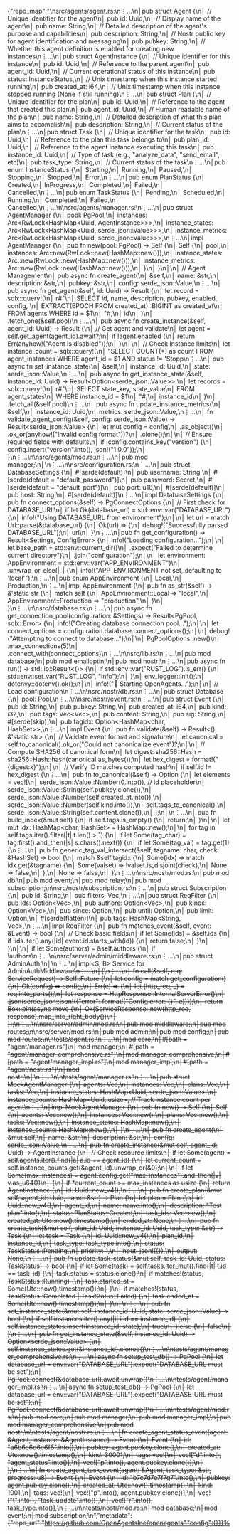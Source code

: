 {"repo_map":"\nsrc/agents/agent.rs:\n⋮...\n│pub struct Agent {\n│    // Unique identifier for the agent\n│    pub id: Uuid,\n│    // Display name of the agent\n│    pub name: String,\n│    // Detailed description of the agent's purpose and capabilities\n│    pub description: String,\n│    // Nostr public key for agent identification and messaging\n│    pub pubkey: String,\n│    // Whether this agent definition is enabled for creating new instances\n⋮...\n│pub struct AgentInstance {\n│    // Unique identifier for this instance\n│    pub id: Uuid,\n│    // Reference to the parent agent\n│    pub agent_id: Uuid,\n│    // Current operational status of this instance\n│    pub status: InstanceStatus,\n│    // Unix timestamp when this instance started running\n│    pub created_at: i64,\n│    // Unix timestamp when this instance stopped running (None if still running)\n⋮...\n│pub struct Plan {\n│    // Unique identifier for the plan\n│    pub id: Uuid,\n│    // Reference to the agent that created this plan\n│    pub agent_id: Uuid,\n│    // Human readable name of the plan\n│    pub name: String,\n│    // Detailed description of what this plan aims to accomplish\n│    pub description: String,\n│    // Current status of the plan\n⋮...\n│pub struct Task {\n│    // Unique identifier for the task\n│    pub id: Uuid,\n│    // Reference to the plan this task belongs to\n│    pub plan_id: Uuid,\n│    // Reference to the agent instance executing this task\n│    pub instance_id: Uuid,\n│    // Type of task (e.g., \"analyze_data\", \"send_email\", etc)\n│    pub task_type: String,\n│    // Current status of the task\n⋮...\n│pub enum InstanceStatus {\n│    Starting,\n│    Running,\n│    Paused,\n│    Stopping,\n│    Stopped,\n│    Error,\n⋮...\n│pub enum PlanStatus {\n│    Created,\n│    InProgress,\n│    Completed,\n│    Failed,\n│    Cancelled,\n⋮...\n│pub enum TaskStatus {\n│    Pending,\n│    Scheduled,\n│    Running,\n│    Completed,\n│    Failed,\n│    Cancelled,\n⋮...\n\nsrc/agents/manager.rs:\n⋮...\n│pub struct AgentManager {\n│    pool: PgPool,\n│    instances: Arc<RwLock<HashMap<Uuid, AgentInstance>>>,\n│    instance_states: Arc<RwLock<HashMap<Uuid, serde_json::Value>>>,\n│    instance_metrics: Arc<RwLock<HashMap<Uuid, serde_json::Value>>>,\n⋮...\n│impl AgentManager {\n│    pub fn new(pool: PgPool) -> Self {\n│        Self {\n│            pool,\n│            instances: Arc::new(RwLock::new(HashMap::new())),\n│            instance_states: Arc::new(RwLock::new(HashMap::new())),\n│            instance_metrics: Arc::new(RwLock::new(HashMap::new())),\n│        }\n│    }\n│\n│    // Agent Management\n│    pub async fn create_agent(\n│        &self,\n│        name: &str,\n│        description: &str,\n│        pubkey: &str,\n│        config: serde_json::Value,\n⋮...\n│    pub async fn get_agent(&self, id: Uuid) -> Result<Agent> {\n│        let record = sqlx::query!(\n│            r#\"\n│            SELECT id, name, description, pubkey, enabled, config, \n│                   EXTRACT(EPOCH FROM created_at)::BIGINT as created_at\n│            FROM agents WHERE id = $1\n│            \"#,\n│            id\n│        )\n│        .fetch_one(&self.pool)\n⋮...\n│    pub async fn create_instance(&self, agent_id: Uuid) -> Result<AgentInstance> {\n│        // Get agent and validate\n│        let agent = self.get_agent(agent_id).await?;\n│        if !agent.enabled {\n│            return Err(anyhow!(\"Agent is disabled\"));\n│        }\n│\n│        // Check instance limits\n│        let instance_count = sqlx::query!(\n│            \"SELECT COUNT(*) as count FROM agent_instances WHERE agent_id = $1 AND status != 'Stopp\n⋮...\n│    pub async fn set_instance_state(\n│        &self,\n│        instance_id: Uuid,\n│        state: serde_json::Value,\n⋮...\n│    pub async fn get_instance_state(&self, instance_id: Uuid) -> Result<Option<serde_json::Value>> \n│        let records = sqlx::query!(\n│            r#\"\n│            SELECT state_key, state_value\n│            FROM agent_states\n│            WHERE instance_id = $1\n│            \"#,\n│            instance_id\n│        )\n│        .fetch_all(&self.pool)\n⋮...\n│    pub async fn update_instance_metrics(\n│        &self,\n│        instance_id: Uuid,\n│        metrics: serde_json::Value,\n⋮...\n│    fn validate_agent_config(&self, config: serde_json::Value) -> Result<serde_json::Value> {\n│        let mut config = config\n│            .as_object()\n│            .ok_or(anyhow!(\"Invalid config format\"))?\n│            .clone();\n│\n│        // Ensure required fields with defaults\n│        if !config.contains_key(\"version\") {\n│            config.insert(\"version\".into(), json!(\"1.0.0\"));\n│        }\n⋮...\n\nsrc/agents/mod.rs:\n⋮...\n│pub mod manager;\n│\n⋮...\n\nsrc/configuration.rs:\n⋮...\n│pub struct DatabaseSettings {\n│    #[serde(default)]\n│    pub username: String,\n│    #[serde(default = \"default_password\")]\n│    pub password: Secret<String>,\n│    #[serde(default = \"default_port\")]\n│    pub port: u16,\n│    #[serde(default)]\n│    pub host: String,\n│    #[serde(default)]\n⋮...\n│impl DatabaseSettings {\n│    pub fn connect_options(&self) -> PgConnectOptions {\n│        // First check for DATABASE_URL\n│        if let Ok(database_url) = std::env::var(\"DATABASE_URL\") {\n│            info!(\"Using DATABASE_URL from environment\");\n│\n│            let url = match Url::parse(&database_url) {\n│                Ok(url) => {\n│                    debug!(\"Successfully parsed DATABASE_URL\");\n│                    url\n│                }\n⋮...\n│pub fn get_configuration() -> Result<Settings, ConfigError> {\n│    info!(\"Loading configuration...\");\n│\n│    let base_path = std::env::current_dir()\n│        .expect(\"Failed to determine current directory\")\n│        .join(\"configuration\");\n│\n│    let environment: AppEnvironment = std::env::var(\"APP_ENVIRONMENT\")\n│        .unwrap_or_else(|_| {\n│            info!(\"APP_ENVIRONMENT not set, defaulting to 'local'\");\n⋮...\n│pub enum AppEnvironment {\n│    Local,\n│    Production,\n⋮...\n│impl AppEnvironment {\n│    pub fn as_str(&self) -> &'static str {\n│        match self {\n│            AppEnvironment::Local => \"local\",\n│            AppEnvironment::Production => \"production\",\n│        }\n│    }\n⋮...\n\nsrc/database.rs:\n⋮...\n│pub async fn get_connection_pool(configuration: &Settings) -> Result<PgPool, sqlx::Error> {\n│    info!(\"Creating database connection pool...\");\n│\n│    let connect_options = configuration.database.connect_options();\n│\n│    debug!(\"Attempting to connect to database...\");\n│\n│    PgPoolOptions::new()\n│        .max_connections(5)\n│        .connect_with(connect_options)\n⋮...\n\nsrc/lib.rs:\n⋮...\n│pub mod database;\n│pub mod emailoptin;\n│pub mod nostr;\n⋮...\n│pub async fn run() -> std::io::Result<()> {\n│    if std::env::var(\"RUST_LOG\").is_err() {\n│        std::env::set_var(\"RUST_LOG\", \"info\");\n│    }\n│    env_logger::init();\n│    dotenvy::dotenv().ok();\n│\n│    info!(\"🚀 Starting OpenAgents...\");\n│\n│    // Load configuration\n⋮...\n\nsrc/nostr/db.rs:\n⋮...\n│pub struct Database {\n│    pool: Pool<Postgres>,\n⋮...\n\nsrc/nostr/event.rs:\n⋮...\n│pub struct Event {\n│    pub id: String,\n│    pub pubkey: String,\n│    pub created_at: i64,\n│    pub kind: i32,\n│    pub tags: Vec<Vec<String>>,\n│    pub content: String,\n│    pub sig: String,\n│    #[serde(skip)]\n│    pub tagidx: Option<HashMap<char, HashSet<String>>>,\n⋮...\n│impl Event {\n│    pub fn validate(&self) -> Result<(), &'static str> {\n│        // Validate event format and signature\n│        let canonical = self.to_canonical().ok_or(\"Could not canonicalize event\")?;\n│\n│        // Compute SHA256 of canonical form\n│        let digest: sha256::Hash = sha256::Hash::hash(canonical.as_bytes());\n│        let hex_digest = format!(\"{digest:x}\");\n│\n│        // Verify ID matches computed hash\n│        if self.id != hex_digest {\n⋮...\n│    pub fn to_canonical(&self) -> Option<String> {\n│        let elements = vec![\n│            serde_json::Value::Number(0.into()), // id placeholder\n│            serde_json::Value::String(self.pubkey.clone()),\n│            serde_json::Value::Number(self.created_at.into()),\n│            serde_json::Value::Number(self.kind.into()),\n│            self.tags_to_canonical(),\n│            serde_json::Value::String(self.content.clone()),\n│        ];\n│\n⋮...\n│    pub fn build_index(&mut self) {\n│        if self.tags.is_empty() {\n│            return;\n│        }\n│\n│        let mut idx: HashMap<char, HashSet<String>> = HashMap::new();\n│\n│        for tag in self.tags.iter().filter(|t| t.len() > 1) {\n│            if let Some(tag_char) = tag.first().and_then(|s| s.chars().next()) {\n│                if let Some(tag_val) = tag.get(1) {\n⋮...\n│    pub fn generic_tag_val_intersect(&self, tagname: char, check: &HashSet<String>) -> bool {\n│        match &self.tagidx {\n│            Some(idx) => match idx.get(&tagname) {\n│                Some(valset) => !valset.is_disjoint(check),\n│                None => false,\n│            },\n│            None => false,\n│        }\n⋮...\n\nsrc/nostr/mod.rs:\n│pub mod db;\n│pub mod event;\n│pub mod relay;\n│pub mod subscription;\n\nsrc/nostr/subscription.rs:\n⋮...\n│pub struct Subscription {\n│    pub id: String,\n│    pub filters: Vec<ReqFilter>,\n⋮...\n│pub struct ReqFilter {\n│    pub ids: Option<Vec<String>>,\n│    pub authors: Option<Vec<String>>,\n│    pub kinds: Option<Vec<i32>>,\n│    pub since: Option<i64>,\n│    pub until: Option<i64>,\n│    pub limit: Option<u64>,\n│    #[serde(flatten)]\n│    pub tags: HashMap<String, Vec<String>>,\n⋮...\n│impl ReqFilter {\n│    pub fn matches_event(&self, event: &Event) -> bool {\n│        // Check basic fields\n│        if let Some(ids) = &self.ids {\n│            if !ids.iter().any(|id| event.id.starts_with(id)) {\n│                return false;\n│            }\n│        }\n│\n│        if let Some(authors) = &self.authors {\n│            if !authors\n⋮...\n\nsrc/server/admin/middleware.rs:\n⋮...\n│pub struct AdminAuth;\n│\n⋮...\n│impl<S, B> Service<ServiceRequest> for AdminAuthMiddleware<S>\n⋮...\n│{\n⋮...\n│    fn call(&self, req: ServiceRequest) -> Self::Future {\n│        let config = match get_configuration() {\n│            Ok(config) => config,\n│            Err(e) => {\n│                let (http_req, _) = req.into_parts();\n│                let response = HttpResponse::InternalServerError()\n│                    .json(serde_json::json!({\"error\": format!(\"Config error: {}\", e)}));\n│                return Box::pin(async move {\n│                    Ok(ServiceResponse::new(http_req, response).map_into_right_body())\n│                });\n⋮...\n\nsrc/server/admin/mod.rs:\n│pub mod middleware;\n│pub mod routes;\n\nsrc/server/mod.rs:\n│pub mod admin;\n│pub mod config;\n│pub mod routes;\n\ntests/agent.rs:\n⋮...\n│mod core;\n│#[path = \"agent/manager.rs\"]\n│mod manager;\n│#[path = \"agent/manager_comprehensive.rs\"]\n│mod manager_comprehensive;\n│#[path = \"agent/manager_impl.rs\"]\n│mod manager_impl;\n│#[path = \"agent/nostr.rs\"]\n│mod nostr;\n│\n⋮...\n\ntests/agent/manager.rs:\n⋮...\n│pub struct MockAgentManager {\n│    agents: Vec<Agent>,\n│    instances: Vec<AgentInstance>,\n│    plans: Vec<Plan>,\n│    tasks: Vec<Task>,\n│    instance_states: HashMap<Uuid, serde_json::Value>,\n│    instance_counts: HashMap<Uuid, usize>, // Track instance count per agent\n⋮...\n│impl MockAgentManager {\n│    pub fn new() -> Self {\n│        Self {\n│            agents: Vec::new(),\n│            instances: Vec::new(),\n│            plans: Vec::new(),\n│            tasks: Vec::new(),\n│            instance_states: HashMap::new(),\n│            instance_counts: HashMap::new(),\n│        }\n⋮...\n│    pub fn create_agent(\n│        &mut self,\n│        name: &str,\n│        description: &str,\n│        config: serde_json::Value,\n⋮...\n│    pub fn create_instance(&mut self, agent_id: Uuid) -> AgentInstance {\n│        // Check resource limits\n│        if let Some(agent) = self.agents.iter().find(|a| a.id == agent_id) {\n│            let current_count = self.instance_counts.get(&agent_id).unwrap_or(&0);\n│\n│            if let Some(max_instances) = agent.config.get(\"max_instances\").and_then(|v| v.as_u64())\n│            {\n│                if *current_count >= max_instances as usize {\n│                    return AgentInstance {\n│                        id: Uuid::new_v4(),\n⋮...\n│    pub fn create_plan(&mut self, agent_id: Uuid, name: &str) -> Plan {\n│        let plan = Plan {\n│            id: Uuid::new_v4(),\n│            agent_id,\n│            name: name.into(),\n│            description: \"Test plan\".into(),\n│            status: PlanStatus::Created,\n│            task_ids: Vec::new(),\n│            created_at: Utc::now().timestamp(),\n│            ended_at: None,\n⋮...\n│    pub fn create_task(&mut self, plan_id: Uuid, instance_id: Uuid, task_type: &str) -> Task {\n│        let task = Task {\n│            id: Uuid::new_v4(),\n│            plan_id,\n│            instance_id,\n│            task_type: task_type.into(),\n│            status: TaskStatus::Pending,\n│            priority: 1,\n│            input: json!({}),\n│            output: None,\n⋮...\n│    pub fn update_task_status(&mut self, task_id: Uuid, status: TaskStatus) -> bool {\n│        if let Some(task) = self.tasks.iter_mut().find(|t| t.id == task_id) {\n│            task.status = status.clone();\n│            if matches!(status, TaskStatus::Running) {\n│                task.started_at = Some(Utc::now().timestamp());\n│            }\n│            if matches!(status, TaskStatus::Completed | TaskStatus::Failed) {\n│                task.ended_at = Some(Utc::now().timestamp());\n│            }\n│\n⋮...\n│    pub fn set_instance_state(&mut self, instance_id: Uuid, state: serde_json::Value) -> bool {\n│        if self.instances.iter().any(|i| i.id == instance_id) {\n│            self.instance_states.insert(instance_id, state);\n│            true\n│        } else {\n│            false\n│        }\n⋮...\n│    pub fn get_instance_state(&self, instance_id: Uuid) -> Option<serde_json::Value> {\n│        self.instance_states.get(&instance_id).cloned()\n⋮...\n\ntests/agent/manager_comprehensive.rs:\n⋮...\n│async fn setup_test_db() -> PgPool {\n│    let database_url = env::var(\"DATABASE_URL\").expect(\"DATABASE_URL must be set\");\n│    PgPool::connect(&database_url).await.unwrap()\n⋮...\n\ntests/agent/manager_impl.rs:\n⋮...\n│async fn setup_test_db() -> PgPool {\n│    let database_url = env::var(\"DATABASE_URL\").expect(\"DATABASE_URL must be set\");\n│    PgPool::connect(&database_url).await.unwrap()\n⋮...\n\ntests/agent/mod.rs:\n│pub mod core;\n│pub mod manager;\n│pub mod manager_impl;\n│pub mod manager_comprehensive;\n│pub mod nostr;\n\ntests/agent/nostr.rs:\n⋮...\n│fn create_agent_status_event(agent: &Agent, instance: &AgentInstance) -> Event {\n│    Event {\n│        id: \"a6b6c6d6e6f6\".into(),\n│        pubkey: agent.pubkey.clone(),\n│        created_at: Utc::now().timestamp(),\n│        kind: 30001,\n│        tags: vec![\n│            vec![\"d\".into(), \"agent_status\".into()],\n│            vec![\"p\".into(), agent.pubkey.clone()],\n│        ],\n⋮...\n│fn create_agent_task_event(agent: &Agent, task_type: &str, progress: u8) -> Event {\n│    Event {\n│        id: \"b7c7d7e7f7g7\".into(),\n│        pubkey: agent.pubkey.clone(),\n│        created_at: Utc::now().timestamp(),\n│        kind: 1001,\n│        tags: vec![\n│            vec![\"p\".into(), agent.pubkey.clone()],\n│            vec![\"t\".into(), \"task_update\".into()],\n│            vec![\"r\".into(), task_type.into()],\n⋮...\n\ntests/nostr/mod.rs:\n│mod database;\n│mod event;\n│mod subscription;\n","metadata":{"repo_url":"https://github.com/OpenAgentsInc/openagents","config":{}}}%
